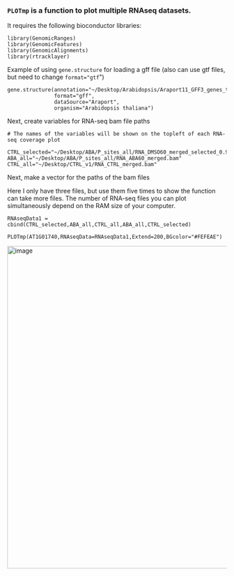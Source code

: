 
### `PLOTmp` is a function to plot multiple RNAseq datasets.

It requires the following bioconductor libraries:
```
library(GenomicRanges)
library(GenomicFeatures)
library(GenomicAlignments)
library(rtracklayer)
```

Example of using `gene.structure` for loading a gff file (also can use gtf files, but need to change `format="gtf`")

```
gene.structure(annotation="~/Desktop/Arabidopsis/Araport11_GFF3_genes_transposons.201606.gff",
               format="gff",
               dataSource="Araport",
               organism="Arabidopsis thaliana")
```

Next, create variables for RNA-seq bam file paths 
```
# The names of the variables will be shown on the topleft of each RNA-seq coverage plot 

CTRL_selected="~/Desktop/ABA/P_sites_all/RNA_DMSO60_merged_selected_0.935.bam"
ABA_all="~/Desktop/ABA/P_sites_all/RNA_ABA60_merged.bam"
CTRL_all="~/Desktop/CTRL_v1/RNA_CTRL_merged.bam"
```

Next, make a vector for the paths of the bam files

Here I only have three files, but use them five times to show the function can take more files.
The number of RNA-seq files you can plot simultaneously depend on the RAM size of your computer.
```
RNAseqData1 = cbind(CTRL_selected,ABA_all,CTRL_all,ABA_all,CTRL_selected)
```

```
PLOTmp(AT1G01740,RNAseqData=RNAseqData1,Extend=200,BGcolor="#FEFEAE")
```
<img width="739" alt="image" src="https://user-images.githubusercontent.com/4383665/153487394-df0cfd86-46fb-4fe8-8ca8-c0a77e06aee0.png">
